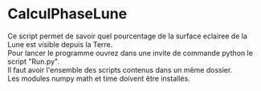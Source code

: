 # CalculPhaseLune
Ce script permet de savoir quel pourcentage de la surface eclairee de la Lune est visible depuis la Terre.  
Pour lancer le programme ouvrez dans une invite de commande python le script "Run.py".  
Il faut avoir l'ensemble des scripts contenus dans un même dossier.  
Les modules numpy math et time doivent être installés.
